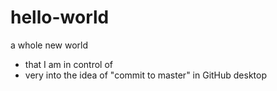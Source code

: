 # hello-world
a whole new world
- that I am in control of
- very into the idea of "commit to master" in GitHub desktop
